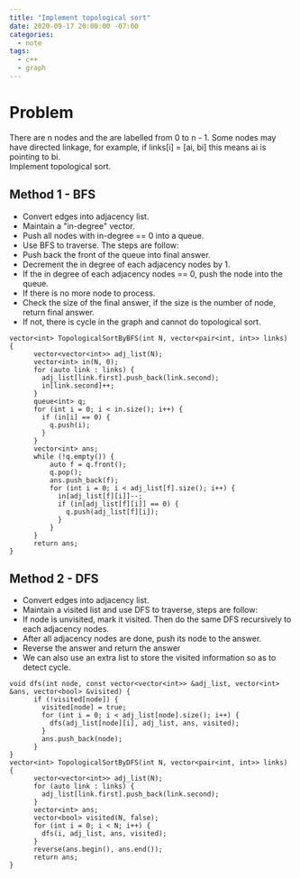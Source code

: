```yaml
---
title: "Implement topological sort"
date: 2020-09-17 20:00:00 -07:00
categories:
  - note
tags:
  - c++
  - graph
---
```


# Problem
There are n nodes and the are labelled from 0 to n - 1.
Some nodes may have directed linkage, for example, if links[i] = [ai, bi] this means ai is pointing to bi.  
Implement topological sort.  


## Method 1 - BFS
- Convert edges into adjacency list.
- Maintain a "in-degree" vector.
- Push all nodes with in-degree == 0 into a queue.
- Use BFS to traverse. The steps are follow:
- Push back the front of the queue into final answer.
- Decrement the in degree of each adjacency nodes by 1.
- If the in degree of each adjacency nodes == 0, push the node into the queue.
- If there is no more node to process.
- Check the size of the final answer, if the size is the number of node, return final answer.
- If not, there is cycle in the graph and cannot do topological sort.
```
vector<int> TopologicalSortByBFS(int N, vector<pair<int, int>> links) {
      vector<vector<int>> adj_list(N);
      vector<int> in(N, 0);
      for (auto link : links) {
        adj_list[link.first].push_back(link.second);
        in[link.second]++;
      }
      queue<int> q;
      for (int i = 0; i < in.size(); i++) {
        if (in[i] == 0) {
          q.push(i);
        }
      }
      vector<int> ans;
      while (!q.empty()) {
          auto f = q.front();
          q.pop();
          ans.push_back(f);
          for (int i = 0; i < adj_list[f].size(); i++) {
            in[adj_list[f][i]]--;
            if (in[adj_list[f][i]] == 0) {
              q.push(adj_list[f][i]);
            }
          }
      }
      return ans;
}
```
## Method 2 - DFS
- Convert edges into adjacency list.
- Maintain a visited list and use DFS to traverse, steps are follow:
- If node is unvisited, mark it visited. Then do the same DFS recursively to each adjacency nodes.
- After all adjacency nodes are done, push its node to the answer.
- Reverse the answer and return the answer
- We can also use an extra list to store the visited information so as to detect cycle.
```
void dfs(int node, const vector<vector<int>> &adj_list, vector<int> &ans, vector<bool> &visited) {
      if (!visited[node]) {
        visited[node] = true;
        for (int i = 0; i < adj_list[node].size(); i++) {
          dfs(adj_list[node][i], adj_list, ans, visited);
        }
        ans.push_back(node);
      }
}
vector<int> TopologicalSortByDFS(int N, vector<pair<int, int>> links) {
      vector<vector<int>> adj_list(N);
      for (auto link : links) {
        adj_list[link.first].push_back(link.second);
      }
      vector<int> ans;
      vector<bool> visited(N, false);
      for (int i = 0; i < N; i++) {
        dfs(i, adj_list, ans, visited);
      }
      reverse(ans.begin(), ans.end());
      return ans;
}
```

